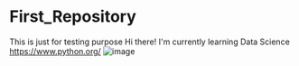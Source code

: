 # First_Repository
This is just for testing purpose
Hi there!
I'm currently learning Data Science
https://www.python.org/
![image](https://user-images.githubusercontent.com/122113038/216781204-42698737-4fb8-49c2-9a65-bd4ef10d599e.png)
